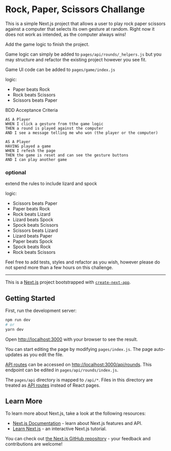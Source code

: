 # Rock, Paper, Scissors Challange

This is a simple Next.js project that allows a user to play rock paper scissors against a computer that selects its own gesture at random.
Right now it does not work as intended, as the computer always wins!

Add the game logic to finish the project. 

Game logic can simply be added to `pages/api/rounds/_helpers.js` but you may structure and refactor the existing project however you see fit.

Game UI code can be added to `pages/game/index.js`

logic:
- Paper beats Rock
- Rock beats Scissors
- Scissors beats Paper


BDD Acceptance Criteria

```
AS A Player
WHEN I click a gesture from tthe game logic
THEN a round is played against the computer
AND I see a message telling me who won (the player or the computer)
```

```
AS A Player
HAVING played a game
WHEN I refesh the page
THEN the game is reset and can see the gesture buttons
AND I can play another game
```

### optional
extend the rules to include lizard and spock

logic:
- Scissors beats Paper
- Paper beats Rock
- Rock beats Lizard
- Lizard beats Spock
- Spock beats Scissors
- Scissors beats Lizard
- Lizard beats Paper
- Paper beats Spock
- Spock beats Rock
- Rock beats Scissors

Feel free to add tests, styles and refactor as you wish, however please do not spend more than a few hours on this challenge.

---


This is a [Next.js](https://nextjs.org/) project bootstrapped with [`create-next-app`](https://github.com/vercel/next.js/tree/canary/packages/create-next-app).

## Getting Started

First, run the development server:

```bash
npm run dev
# or
yarn dev
```

Open [http://localhost:3000](http://localhost:3000) with your browser to see the result.

You can start editing the page by modifying `pages/index.js`. The page auto-updates as you edit the file.

[API routes](https://nextjs.org/docs/api-routes/introduction) can be accessed on [http://localhost:3000/api/rounds](http://localhost:3000/api/rounds). This endpoint can be edited in `pages/api/rounds/index.js`.

The `pages/api` directory is mapped to `/api/*`. Files in this directory are treated as [API routes](https://nextjs.org/docs/api-routes/introduction) instead of React pages.

## Learn More

To learn more about Next.js, take a look at the following resources:

- [Next.js Documentation](https://nextjs.org/docs) - learn about Next.js features and API.
- [Learn Next.js](https://nextjs.org/learn) - an interactive Next.js tutorial.

You can check out [the Next.js GitHub repository](https://github.com/vercel/next.js/) - your feedback and contributions are welcome!
